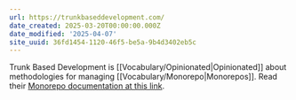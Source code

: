 ```yaml
---
url: https://trunkbaseddevelopment.com/
date_created: 2025-03-20T00:00:00.000Z
date_modified: '2025-04-07'
site_uuid: 36fd1454-1120-46f5-be5a-9b4d3402eb5c
---
```




Trunk Based Development is [[Vocabulary/Opinionated|Opinionated]] about methodologies for managing [[Vocabulary/Monorepo|Monorepos]].  Read their [Monorepo documentation at this link](https://trunkbaseddevelopment.com/monorepos/).